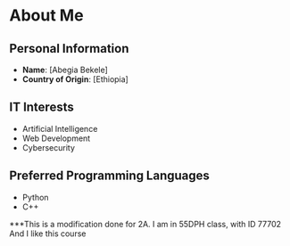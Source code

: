 # About Me

## Personal Information
- **Name**: [Abegia Bekele]
- **Country of Origin**: [Ethiopia]

## IT Interests
- Artificial Intelligence
- Web Development
- Cybersecurity

## Preferred Programming Languages
- Python
- C++

***This is a modification done for 2A.
I am in 55DPH class, with ID 77702
And I like this course




